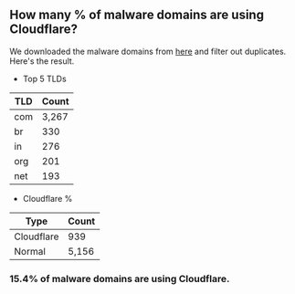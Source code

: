## How many % of malware domains are using Cloudflare?


We downloaded the malware domains from [here](https://urlhaus.abuse.ch) and filter out duplicates.
Here's the result.


[//]: # (start replacement)


- Top 5 TLDs

| TLD | Count |
| --- | --- |
| com | 3,267 |
| br | 330 |
| in | 276 |
| org | 201 |
| net | 193 |


- Cloudflare %

| Type | Count |
| --- | --- |
| Cloudflare | 939 |
| Normal | 5,156 |


### 15.4% of malware domains are using Cloudflare.